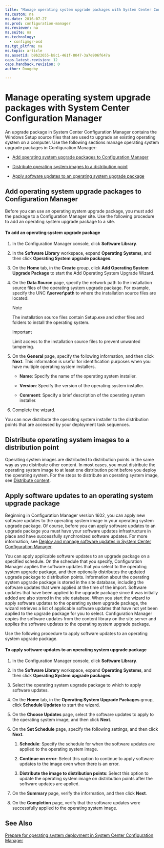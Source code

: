 ```yaml
---
title: "Manage operating system upgrade packages with System Center Configuration Manager"
ms.custom: na
ms.date: 2016-07-27
ms.prod: configuration-manager
ms.reviewer: na
ms.suite: na
ms.technology: 
  - configmgr-osd
ms.tgt_pltfrm: na
ms.topic: article
ms.assetid: b9b22655-b8c1-461f-8047-3a7e906f647a
caps.latest.revision: 12
caps.handback.revision: 0
author: Dougeby

---
```

# Manage operating system upgrade packages with System Center Configuration Manager
An upgrade package in System Center Configuration Manager contains the Windows Setup source files that are used to upgrade an existing operating system on a computer. Use the following  sections manage operating system upgrade packages in Configuration Manager:  
  
-   [Add operating system upgrade packages to Configuration Manager](#BKMK_AddOSUpgradePkgs)  
  
-   [Distribute operating system images to a distribution point](#BKMK_DistributeBootImages)  
  
-   [Apply software updates to an operating system upgrade package](#BKMK_OSUpgradePkgApplyUpdates)  
  
##  <a name="BKMK_AddOSUpgradePkgs"></a> Add operating system upgrade packages to Configuration Manager  
 Before you can use an operating system upgrade package, you must add the package to a Configuration Manager site. Use the following procedure to add an operating system upgrade package  to a site.  
  
#### To add an operating system upgrade package  
  
1.  In the Configuration Manager console, click **Software Library**.  
  
2.  In the **Software Library** workspace, expand **Operating Systems**, and then click **Operating System upgrade packages**.  
  
3.  On the **Home** tab, in the **Create** group, click **Add Operating System Upgrade Package** to start the Add Operating System Upgrade Wizard.  
  
4.  On the **Data Source** page, specify the network path to the installation source files of the operating system upgrade package. For example, specify the UNC **\\\server\path** to where the installation source files are located.  
  
    > [!NOTE]  
    >  The installation source files contain Setup.exe and other files and folders to install the operating system.  
  
    > [!IMPORTANT]  
    >  Limit access to the  installation source files to prevent unwanted tampering.  
  
5.  On the **General** page, specify the following information, and then click **Next**. This information is useful for identification purposes when you have multiple operating system installers.  
  
    -   **Name**: Specify the name of the operating system installer.  
  
    -   **Version**: Specify the version of the operating system installer.  
  
    -   **Comment**: Specify a brief description of the operating system installer.  
  
6.  Complete the wizard.  
  
 You can now distribute the operating system installer to the distribution points that are accessed by your deployment task sequences.  
  
##  <a name="BKMK_DistributeBootImages"></a> Distribute operating system images to a distribution point  
 Operating system images are distributed to distribution points in the same way as you distribute other content. In most cases, you must distribute the operating system image to at least one distribution point before you deploy the operating system. For the steps to distribute an operating system image, see [Distribute content](../../core/servers/deploy/configure/manage-content-and-content-infrastructure.md#bkmk_dist).  
  
##  <a name="BKMK_OSUpgradePkgApplyUpdates"></a> Apply software updates to an operating system upgrade package  
 Beginning in Configuration Manager version 1602, you can apply new software updates to the operating system image in your operating system upgrade package. Of course, before you can apply software updates to an upgrade package you must have your software updates infrastructure in place and have successfully synchronized software updates. For more information, see [Deploy and manage software updates in System Center Configuration Manager](../Topic/Deploy%20and%20manage%20software%20updates%20in%20System%20Center%20Configuration%20Manager.md).  
  
 You can apply applicable software updates to an upgrade package on a specified schedule. On the schedule that you specify, Configuration Manager applies the software updates that you select to the operating system upgrade package, and then optionally distributes the updated upgrade package to distribution points. Information about the operating system upgrade package is stored in the site database, including the software updates that were applied at the time of the import. Software updates that have been applied to the upgrade package since it was initially added are also stored in the site database. When you start the wizard to apply software updates to the operating system upgrade package, the wizard retrieves a list of applicable software updates that have not yet been applied to the upgrade package for you to select. Configuration Manager copies the software updates from the content library on the site server and applies the software updates to the operating system upgrade package.  
  
 Use the following procedure to apply software updates to an operating system upgrade package.  
  
#### To apply software updates to an operating system upgrade package  
  
1.  In the Configuration Manager console, click **Software Library**.  
  
2.  In the **Software Library** workspace, expand **Operating Systems**, and then click **Operating System upgrade packages**.  
  
3.  Select the operating system upgrade package to which to apply software updates.  
  
4.  On the **Home** tab, in the **Operating System Upgrade Packages** group, click **Schedule Updates** to start the wizard.  
  
5.  On the **Choose Updates** page, select the software updates to apply to the operating system image, and then click **Next**.  
  
6.  On the **Set Schedule** page, specify the following settings, and then click **Next**.  
  
    1.  **Schedule**: Specify the schedule for when the software updates are applied to the operating system image.  
  
    2.  **Continue on error**:  Select this option to continue to apply software updates to the image even when there is an error.  
  
    3.  **Distribute the image to distribution points**: Select this option to update the operating system image on distribution points after the software updates are applied.  
  
7.  On the **Summary** page, verify the information, and then click **Next**.  
  
8.  On the **Completion** page, verify that the software updates were successfully applied to the operating system image.  
  
## See Also  
 [Prepare for operating system deployment in System Center Configuration Manager](../../osd/deploy-use/prepare-for-operating-system-deployment.md)